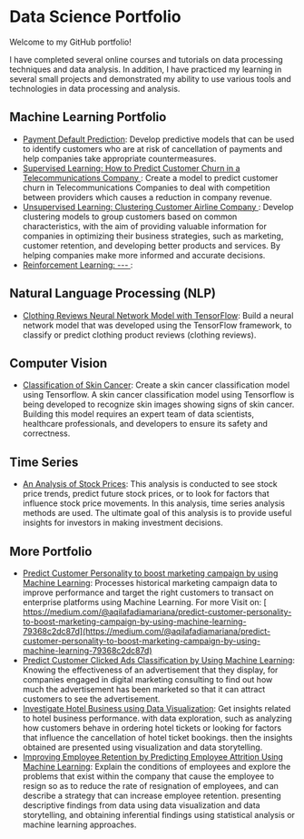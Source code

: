 # Data Science Portfolio
Welcome to my GitHub portfolio! 

I have completed several online courses and tutorials on data processing techniques and data analysis. In addition, I have practiced my learning in several small projects and demonstrated my ability to use various tools and technologies in data processing and analysis.

## Machine Learning Portfolio
* [Payment Default Prediction](https://github.com/FluffyArc/DefaultPayment/blob/main/Final_Project_Kelompok_8.ipynb): Develop predictive models that can be used to identify customers who are at risk of cancellation of payments and help companies take appropriate countermeasures.
* [Supervised Learning: How to Predict Customer Churn in a Telecommunications Company ](https://github.com/AqilaFadia/Aqila_Data-science-Portofolio/blob/main/predict%20customer%20churn%20Telco/how_to_predict_customer_churn.ipynb): Create a model to predict customer churn in Telecommunications Companies to deal with competition between providers which causes a reduction in company revenue.
* [Unsupervised Learning: Clustering Customer Airline Company ](https://github.com/AqilaFadia/Aqila_Data-science-Portofolio/blob/main/flight/FLIGHT.ipynb): Develop clustering models to group customers based on common characteristics, with the aim of providing valuable information for companies in optimizing their business strategies, such as marketing, customer retention, and developing better products and services. By helping companies make more informed and accurate decisions.
* [Reinforcement Learning: --- ](https://github.com/AqilaFadia/Aqila_Data-science-Portofolio/blob/main/flight/FLIGHT.ipynb):
## Natural Language Processing (NLP)
* [Clothing Reviews Neural Network Model with TensorFlow](https://github.com/AqilaFadia/Aqila_Data-science-Portofolio/blob/main/Review%20clothings/Membuat_Model_NLP_dengan_TensorFlow.ipynb): Build a neural network model that was developed using the TensorFlow framework, to classify or predict clothing product reviews (clothing reviews).
## Computer Vision
* [Classification of Skin Cancer](https://github.com/AqilaFadia/Aqila_Data-science-Portofolio/blob/main/classification%20of%20skin%20cancer/classification_of_skin_cancer_.ipynb): Create a skin cancer classification model using Tensorflow. A skin cancer classification model using Tensorflow is being developed to recognize skin images showing signs of skin cancer. Building this model requires an expert team of data scientists, healthcare professionals, and developers to ensure its safety and correctness.
## Time Series
* [An Analysis of Stock Prices](https://github.com/AqilaFadia/Aqila_Data-science-Portofolio/blob/main/Time%20series%20saham/An_Analysis_of_Stock_Prices.ipynb): This analysis is conducted to see stock price trends, predict future stock prices, or to look for factors that influence stock price movements. In this analysis, time series analysis methods are used. The ultimate goal of this analysis is to provide useful insights for investors in making investment decisions.
  
## More Portfolio
* [Predict Customer Personality to boost marketing campaign by using Machine Learning](https://github.com/AqilaFadia/Aqila_Data-science-Portfolio/blob/main/Predict_Customer_Personality_to_boost_marketing_campaign_by_using_Machine_Learning.ipynb): Processes historical marketing campaign data to improve performance and target the right customers to transact on enterprise platforms using Machine Learning. For more Visit on: [ https://medium.com/@aqilafadiamariana/predict-customer-personality-to-boost-marketing-campaign-by-using-machine-learning-79368c2dc87d](https://medium.com/@aqilafadiamariana/predict-customer-personality-to-boost-marketing-campaign-by-using-machine-learning-79368c2dc87d)
* [Predict Customer Clicked Ads Classification by Using Machine Learning](https://github.com/AqilaFadia/Aqila_Data-science-Portfolio/blob/main/Predict%20Customer%20Clicked%20Ads%20Classification%20by%20Using%20Machine%20Learning.ipynb): Knowing the effectiveness of an advertisement that they display, for companies engaged in digital marketing consulting to find out how much the advertisement has been marketed so that it can attract customers to see the advertisement.
* [Investigate Hotel Business using Data Visualization](https://github.com/AqilaFadia/Aqila_Data-science-Portfolio/blob/main/Investigate_Hotel_Business_using_Data_Visualization.ipynb): Get insights related to hotel business performance. with data exploration, such as analyzing how customers behave in ordering hotel tickets or looking for factors that influence the cancellation of hotel ticket bookings. then the insights obtained are presented using visualization and data storytelling.
* [Improving Employee Retention by Predicting Employee Attrition Using Machine Learning](https://github.com/AqilaFadia/Aqila_Data-science-Portfolio/blob/main/Improving_Employee_Retention_by_Predicting_Employee_Attrition_Using_Machine_Learning%20(1).ipynb): Explain the conditions of employees and explore the problems that exist within the company that cause the employee to resign so as to reduce the rate of resignation of employees, and can describe a strategy that can increase employee retention. presenting descriptive findings from data using data visualization and data storytelling, and obtaining inferential findings using statistical analysis or machine learning approaches.
